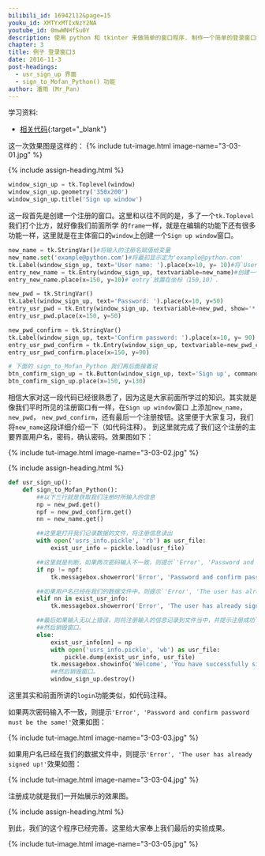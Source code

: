 ```yaml
---
bilibili_id: 16942112&page=15
youku_id: XMTYxMTIxNzY2NA
youtube_id: 0mwWNHfSu0Y
description: 使用 python 和 tkinter 来做简单的窗口程序. 制作一个简单的登录窗口练习.
chapter: 3
title: 例子 登录窗口3
date: 2016-11-3
post-headings:
  - usr_sign_up 界面
  - sign_to_Mofan_Python() 功能
author: 潘雨 (Mr_Pan)
---
```


学习资料:
  * [相关代码](https://github.com/MorvanZhou/tutorials/tree/master/tkinterTUT/tk15_login_example){:target="_blank"}


这一次效果图是这样的：
{% include tut-image.html image-name="3-03-01.jpg" %}





{% include assign-heading.html %}


```python
window_sign_up = tk.Toplevel(window)
window_sign_up.geometry('350x200')
window_sign_up.title('Sign up window')
```

这一段首先是创建一个注册的窗口。这里和以往不同的是，多了一个`tk.Toplevel`我们打个比方，就好像我们前面所学
的`frame`一样，就是在编辑的功能下还有很多功能一样，这里就是在主体窗口的`window`上创建一个`Sign up window`窗口。

```python
new_name = tk.StringVar()#将输入的注册名赋值给变量
new_name.set('example@python.com')#将最初显示定为'example@python.com'
tk.Label(window_sign_up, text='User name: ').place(x=10, y= 10)#将`User name:`放置在坐标（10,10）。
entry_new_name = tk.Entry(window_sign_up, textvariable=new_name)#创建一个注册名的`entry`，变量为`new_name`
entry_new_name.place(x=150, y=10)#`entry`放置在坐标（150,10）.

new_pwd = tk.StringVar()
tk.Label(window_sign_up, text='Password: ').place(x=10, y=50)
entry_usr_pwd = tk.Entry(window_sign_up, textvariable=new_pwd, show='*')
entry_usr_pwd.place(x=150, y=50)

new_pwd_confirm = tk.StringVar()
tk.Label(window_sign_up, text='Confirm password: ').place(x=10, y= 90)
entry_usr_pwd_confirm = tk.Entry(window_sign_up, textvariable=new_pwd_confirm, show='*')
entry_usr_pwd_confirm.place(x=150, y=90)

# 下面的 sign_to_Mofan_Python 我们再后面接着说
btn_comfirm_sign_up = tk.Button(window_sign_up, text='Sign up', command=sign_to_Mofan_Python)
btn_comfirm_sign_up.place(x=150, y=130)
```

相信大家对这一段代码已经很熟悉了，因为这是大家前面所学过的知识。其实就是像我们平时所见的注册窗口有一样，在`Sign up window`窗口
上添加`new_name`，` new_pwd`， `new_pwd_confirm`，还有最后一个注册按钮。这里便于大家复习，我们将`new_name`这段详细介绍一下（如代码注释）。
到这里就完成了我们这个注册的主要界面用户名，密码，确认密码。效果图如下：

{% include tut-image.html image-name="3-03-02.jpg" %}





{% include assign-heading.html %}


```python
def usr_sign_up():
    def sign_to_Mofan_Python():
        ##以下三行就是获取我们注册时所输入的信息
        np = new_pwd.get()
        npf = new_pwd_confirm.get()
        nn = new_name.get()

        ##这里是打开我们记录数据的文件，将注册信息读出
        with open('usrs_info.pickle', 'rb') as usr_file:
            exist_usr_info = pickle.load(usr_file)

        ##这里就是判断，如果两次密码输入不一致，则提示`'Error', 'Password and confirm password must be the same!'`
        if np != npf:
            tk.messagebox.showerror('Error', 'Password and confirm password must be the same!')

        ##如果用户名已经在我们的数据文件中，则提示`'Error', 'The user has already signed up!'`
        elif nn in exist_usr_info:
            tk.messagebox.showerror('Error', 'The user has already signed up!')

        ##最后如果输入无以上错误，则将注册输入的信息记录到文件当中，并提示注册成功`'Welcome', 'You have successfully signed up!'`
        ##然后销毁窗口。
        else:
            exist_usr_info[nn] = np
            with open('usrs_info.pickle', 'wb') as usr_file:
                pickle.dump(exist_usr_info, usr_file)
            tk.messagebox.showinfo('Welcome', 'You have successfully signed up!')
            ##然后销毁窗口。
            window_sign_up.destroy()
```

这里其实和前面所讲的`login`功能类似，如代码注释。

如果两次密码输入不一致，则提示`'Error', 'Password and confirm password must be the same!'`效果如图：

{% include tut-image.html image-name="3-03-03.jpg" %}


如果用户名已经在我们的数据文件中，则提示`'Error', 'The user has already signed up!'`效果如图：

{% include tut-image.html image-name="3-03-04.jpg" %}


注册成功就是我们一开始展示的效果图。

{% include assign-heading.html %}


到此，我们的这个程序已经完善。这里给大家奉上我们最后的实验成果。

{% include tut-image.html image-name="3-03-05.jpg" %}


